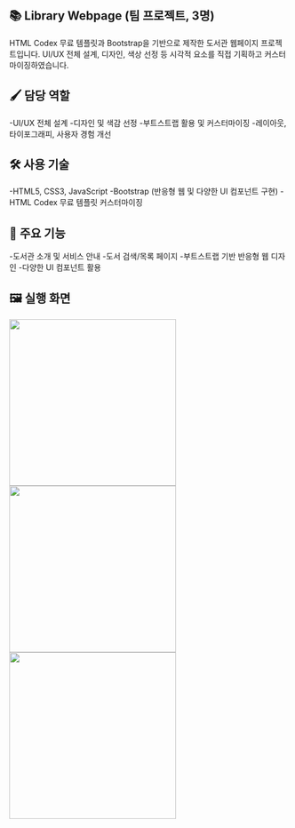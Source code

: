 ## 📚 Library Webpage (팀 프로젝트, 3명)
HTML Codex 무료 템플릿과 Bootstrap을 기반으로 제작한 도서관 웹페이지 프로젝트입니다.
UI/UX 전체 설계, 디자인, 색상 선정 등 시각적 요소를 직접 기획하고 커스터마이징하였습니다.

## 🖌️ 담당 역할
-UI/UX 전체 설계
-디자인 및 색감 선정
-부트스트랩 활용 및 커스터마이징
-레이아웃, 타이포그래피, 사용자 경험 개선

## 🛠️ 사용 기술
-HTML5, CSS3, JavaScript
-Bootstrap (반응형 웹 및 다양한 UI 컴포넌트 구현)
-HTML Codex 무료 템플릿 커스터마이징

## 📝 주요 기능
-도서관 소개 및 서비스 안내
-도서 검색/목록 페이지
-부트스트랩 기반 반응형 웹 디자인
-다양한 UI 컴포넌트 활용

## 🖼️ 실행 화면
<img src="https://github.com/user-attachments/assets/4ad55a68-086b-418f-a6c6-86bd4c51920a" width="300"/>
<img src="https://github.com/user-attachments/assets/c46a5567-4489-42b7-9232-c9715e49a755" width="300"/>
<img src="https://github.com/user-attachments/assets/495f445a-c16b-4a9a-850d-a103f2601bdf" width="300"/>

